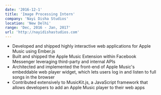 ```yaml
---
date: '2016-12-1'
title: 'Image Processing Intern'
company: 'Nayi Disha Studios'
location: 'New Delhi'
range: 'Dec, 2016 - Jan, 2017'
url: 'http://nayidishastudios.com'
---
```


- Developed and shipped highly interactive web applications for Apple Music using Ember.js
- Built and shipped the Apple Music Extension within Facebook Messenger leveraging third-party and internal APIs
- Architected and implemented the front-end of Apple Music's embeddable web player widget, which lets users log in and listen to full songs in the browser
- Contributed extensively to MusicKit.js, a JavaScript framework that allows developers to add an Apple Music player to their web apps